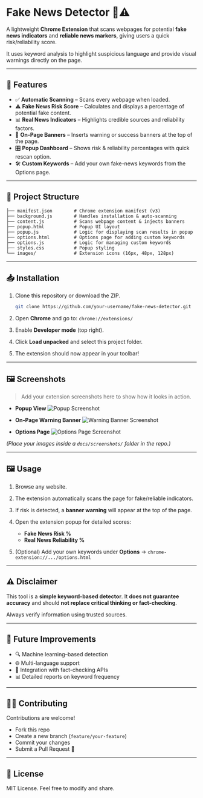 # Fake News Detector 📰⚠️

A lightweight **Chrome Extension** that scans webpages for potential **fake news indicators** and **reliable news markers**, giving users a quick risk/reliability score.

It uses keyword analysis to highlight suspicious language and provide visual warnings directly on the page.

---

## 🚀 Features

* ✅ **Automatic Scanning** – Scans every webpage when loaded.
* ⚠️ **Fake News Risk Score** – Calculates and displays a percentage of potential fake content.
* 📊 **Real News Indicators** – Highlights credible sources and reliability factors.
* 🔔 **On-Page Banners** – Inserts warning or success banners at the top of the page.
* 🎛 **Popup Dashboard** – Shows risk & reliability percentages with quick rescan option.
* 🛠 **Custom Keywords** – Add your own fake-news keywords from the Options page.

---

## 📂 Project Structure

```
├── manifest.json        # Chrome extension manifest (v3)
├── background.js        # Handles installation & auto-scanning
├── content.js           # Scans webpage content & injects banners
├── popup.html           # Popup UI layout
├── popup.js             # Logic for displaying scan results in popup
├── options.html         # Options page for adding custom keywords
├── options.js           # Logic for managing custom keywords
├── styles.css           # Popup styling
└── images/              # Extension icons (16px, 48px, 128px)
```

---

## 📥 Installation

1. Clone this repository or download the ZIP.

   ```bash
   git clone https://github.com/your-username/fake-news-detector.git
   ```
2. Open **Chrome** and go to:
   `chrome://extensions/`
3. Enable **Developer mode** (top right).
4. Click **Load unpacked** and select this project folder.
5. The extension should now appear in your toolbar!

---

## 🖼️ Screenshots

> Add your extension screenshots here to show how it looks in action.

* **Popup View**
  ![Popup Screenshot](docs/screenshots/popup.png)

* **On-Page Warning Banner**
  ![Warning Banner Screenshot](docs/screenshots/warning-banner.png)

* **Options Page**
  ![Options Page Screenshot](docs/screenshots/options.png)

*(Place your images inside a `docs/screenshots/` folder in the repo.)*

---

## 🖼️ Usage

1. Browse any website.
2. The extension automatically scans the page for fake/reliable indicators.
3. If risk is detected, a **banner warning** will appear at the top of the page.
4. Open the extension popup for detailed scores:

   * **Fake News Risk %**
   * **Real News Reliability %**
5. (Optional) Add your own keywords under **Options** → `chrome-extension://.../options.html`

---

## ⚠️ Disclaimer

This tool is a **simple keyword-based detector**.
It **does not guarantee accuracy** and should **not replace critical thinking or fact-checking**.

Always verify information using trusted sources.

---

## 📌 Future Improvements

* 🔍 Machine learning–based detection
* 🌐 Multi-language support
* 📰 Integration with fact-checking APIs
* 📊 Detailed reports on keyword frequency

---

## 🧑‍💻 Contributing

Contributions are welcome!

* Fork this repo
* Create a new branch (`feature/your-feature`)
* Commit your changes
* Submit a Pull Request 🚀

---

## 📜 License

MIT License.
Feel free to modify and share.

